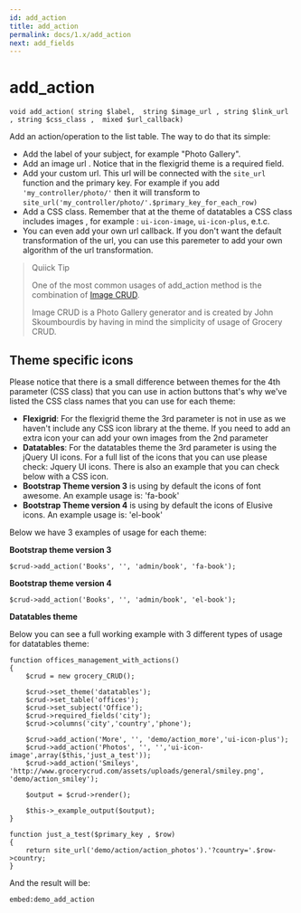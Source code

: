 ```yaml
---
id: add_action
title: add_action
permalink: docs/1.x/add_action
next: add_fields
---
```

# add_action

    void add_action( string $label,  string $image_url , string $link_url , string $css_class ,  mixed $url_callback)
    
Add an action/operation to the list table. The way to do that its simple:

- Add the label of your subject, for example "Photo Gallery".
- Add an image url . Notice that in the flexigrid theme is a required field.
- Add your custom url. This url will be connected with the `site_url` function and the primary key. For example if you add `'my_controller/photo/'` then it will transform to `site_url('my_controller/photo/'.$primary_key_for_each_row)`
- Add a CSS class. Remember that at the theme of datatables a CSS class includes images , for example :  `ui-icon-image`, `ui-icon-plus`, e.t.c.
- You can even add your own url callback. If you don't want the default transformation of the url, you can use this paremeter to add your own algorithm of the url transformation.

> Quiick Tip
>
> One of the most common usages of add_action method is the combination of [Image CRUD](/image-crud).
>
> Image CRUD is a Photo Gallery generator and is created by John Skoumbourdis by having in mind the simplicity of usage of Grocery CRUD.

## Theme specific icons

Please notice that there is a small difference between themes for the 4th parameter (CSS class) that you can use in action buttons that's why we've listed the CSS class names that you can use for each theme:

- **Flexigrid**: For the flexigrid theme the 3rd parameter is not in use as we haven't include any CSS icon library at the theme. If you need to add an extra icon your can add your own images from the 2nd parameter
- **Datatables**: For the datatables theme the 3rd parameter is using the jQuery UI icons. For a full list of the icons that you can use please check: Jquery UI icons. There is also an example that you can check below with a CSS icon.
- **Bootstrap Theme version 3** is using by default the icons of font awesome. An example usage is: 'fa-book'
- **Bootstrap Theme version 4** is using by default the icons of Elusive icons. An example usage is: 'el-book'

Below we have 3 examples of usage for each theme:

**Bootstrap theme version 3**

    $crud->add_action('Books', '', 'admin/book', 'fa-book');

**Bootstrap theme version 4**

    $crud->add_action('Books', '', 'admin/book', 'el-book');
    
**Datatables theme**

Below you can see a full working example with 3 different types of usage for datatables theme:

    function offices_management_with_actions()
    {
        $crud = new grocery_CRUD();
     
        $crud->set_theme('datatables');
        $crud->set_table('offices');
        $crud->set_subject('Office');
        $crud->required_fields('city');
        $crud->columns('city','country','phone');
     
        $crud->add_action('More', '', 'demo/action_more','ui-icon-plus');
        $crud->add_action('Photos', '', '','ui-icon-image',array($this,'just_a_test'));
        $crud->add_action('Smileys', 'http://www.grocerycrud.com/assets/uploads/general/smiley.png', 'demo/action_smiley');
     
        $output = $crud->render();
     
        $this->_example_output($output);
    }
     
    function just_a_test($primary_key , $row)
    {
        return site_url('demo/action/action_photos').'?country='.$row->country;
    }
    
And the result will be:

`embed:demo_add_action`
    